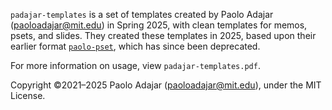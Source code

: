 ``padajar-templates`` is a set of templates created by Paolo Adajar (paoloadajar@mit.edu) in Spring 2025, with clean templates for memos, psets, and slides. They created these templates in 2025, based upon their earlier format [``paolo-pset``](https://github.com/padajar/paolo-pset/tree/main), which has since been deprecated.

For more information on usage, view ``padajar-templates.pdf``.

Copyright ©2021–2025 Paolo Adajar ([paoloadajar@mit.edu](mailto:paoloadajar@mit.edu)), under the MIT License.

